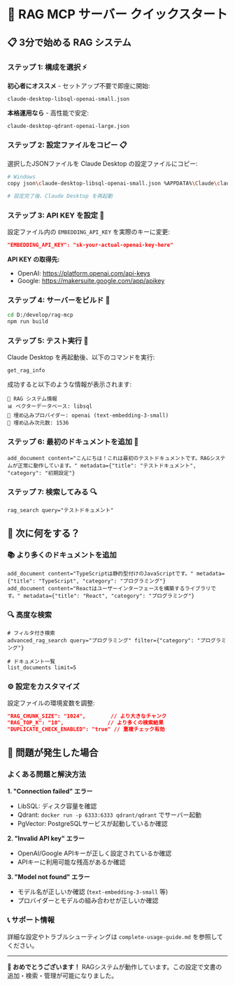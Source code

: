 # 🚀 RAG MCP サーバー クイックスタート

## 📋 3分で始める RAG システム

### ステップ 1: 構成を選択 ⚡

**初心者にオススメ** - セットアップ不要で即座に開始:
```
claude-desktop-libsql-openai-small.json
```

**本格運用なら** - 高性能で安定:
```
claude-desktop-qdrant-openai-large.json
```

### ステップ 2: 設定ファイルをコピー 📋

選択したJSONファイルを Claude Desktop の設定ファイルにコピー:

```bash
# Windows
copy json\claude-desktop-libsql-openai-small.json %APPDATA%\Claude\claude_desktop_config.json

# 設定完了後、Claude Desktop を再起動
```

### ステップ 3: API KEY を設定 🔑

設定ファイル内の `EMBEDDING_API_KEY` を実際のキーに変更:

```json
"EMBEDDING_API_KEY": "sk-your-actual-openai-key-here"
```

**API KEY の取得先:**
- OpenAI: https://platform.openai.com/api-keys
- Google: https://makersuite.google.com/app/apikey

### ステップ 4: サーバーをビルド 🔨

```bash
cd D:/develop/rag-mcp
npm run build
```

### ステップ 5: テスト実行 🧪

Claude Desktop を再起動後、以下のコマンドを実行:

```
get_rag_info
```

成功すると以下のような情報が表示されます:
```
🔧 RAG システム情報
📊 ベクターデータベース: libsql
🧠 埋め込みプロバイダー: openai (text-embedding-3-small)
📐 埋め込み次元数: 1536
```

### ステップ 6: 最初のドキュメントを追加 📝

```
add_document content="こんにちは！これは最初のテストドキュメントです。RAGシステムが正常に動作しています。" metadata={"title": "テストドキュメント", "category": "初期設定"}
```

### ステップ 7: 検索してみる 🔍

```
rag_search query="テストドキュメント"
```

## 🎯 次に何をする？

### 📚 より多くのドキュメントを追加
```
add_document content="TypeScriptは静的型付けのJavaScriptです。" metadata={"title": "TypeScript", "category": "プログラミング"}
add_document content="Reactはユーザーインターフェースを構築するライブラリです。" metadata={"title": "React", "category": "プログラミング"}
```

### 🔍 高度な検索
```
# フィルタ付き検索
advanced_rag_search query="プログラミング" filter={"category": "プログラミング"}

# ドキュメント一覧
list_documents limit=5
```

### ⚙️ 設定をカスタマイズ
設定ファイルの環境変数を調整:
```json
"RAG_CHUNK_SIZE": "1024",        // より大きなチャンク
"RAG_TOP_K": "10",              // より多くの検索結果
"DUPLICATE_CHECK_ENABLED": "true" // 重複チェック有効
```

## 🚨 問題が発生した場合

### よくある問題と解決方法

**1. "Connection failed" エラー**
- LibSQL: ディスク容量を確認
- Qdrant: `docker run -p 6333:6333 qdrant/qdrant` でサーバー起動
- PgVector: PostgreSQLサービスが起動しているか確認

**2. "Invalid API key" エラー**  
- OpenAI/Google APIキーが正しく設定されているか確認
- APIキーに利用可能な残高があるか確認

**3. "Model not found" エラー**
- モデル名が正しいか確認 (`text-embedding-3-small` 等)
- プロバイダーとモデルの組み合わせが正しいか確認

### 📞 サポート情報

詳細な設定やトラブルシューティングは `complete-usage-guide.md` を参照してください。

---

**🎉 おめでとうございます！** RAGシステムが動作しています。この設定で文書の追加・検索・管理が可能になりました。 